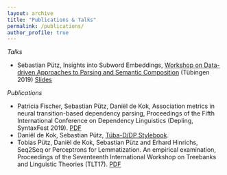 ```yaml
---
layout: archive
title: "Publications & Talks"
permalink: /publications/
author_profile: true
---
```


*Talks*

* Sebastian Pütz, Insights into Subword Embeddings, <a href="https://parsingsemcompworkshop.github.io/">Workshop on Data-driven Approaches to Parsing and Semantic Composition</a> (Tübingen 2019) <a href="https://sebpuetz.github.io/publications/sem-pars-pres.pdf">Slides</a>

*Publications*

* Patricia Fischer, Sebastian Pütz, Daniël de Kok, Association metrics in neural transition-based dependency parsing, Proceedings of the Fifth International Conference on Dependency Linguistics (Depling, SyntaxFest 2019). <a href="https://www.aclweb.org/anthology/W19-7722.pdf">PDF</a>
* Daniël de Kok, Sebastian Pütz, [Tüba-D/DP Stylebook](https://sfb833-a3.github.io/tueba-ddp/).
* Tobias Pütz, Daniël de Kok, Sebastian Pütz and Erhard Hinrichs, Seq2Seq or Perceptrons for Lemmatization. An empirical examination, Proceedings of the Seventeenth International Workshop on Treebanks and Linguistic Theories (TLT17). <a href="https://twuebi.github.io/publications/seq2seq_or_per_tlt17.pdf">PDF</a>
